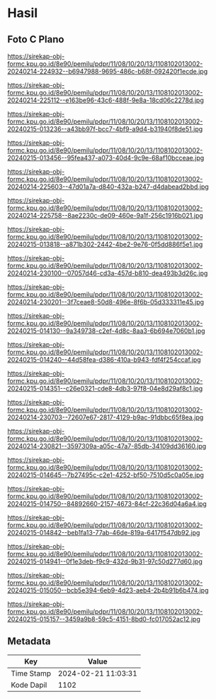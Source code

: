 # Hasil

## Foto C Plano

https://sirekap-obj-formc.kpu.go.id/8e90/pemilu/pdpr/11/08/10/20/13/1108102013002-20240214-224932--b6947988-9695-486c-b68f-092420f1ecde.jpg

https://sirekap-obj-formc.kpu.go.id/8e90/pemilu/pdpr/11/08/10/20/13/1108102013002-20240214-225112--e163be96-43c6-488f-9e8a-18cd06c2278d.jpg

https://sirekap-obj-formc.kpu.go.id/8e90/pemilu/pdpr/11/08/10/20/13/1108102013002-20240215-013236--a43bb97f-bcc7-4bf9-a9d4-b31940f8de51.jpg

https://sirekap-obj-formc.kpu.go.id/8e90/pemilu/pdpr/11/08/10/20/13/1108102013002-20240215-013456--95fea437-a073-40d4-9c9e-68af10bcceae.jpg

https://sirekap-obj-formc.kpu.go.id/8e90/pemilu/pdpr/11/08/10/20/13/1108102013002-20240214-225603--47d01a7a-d840-432a-b247-d4dabead2bbd.jpg

https://sirekap-obj-formc.kpu.go.id/8e90/pemilu/pdpr/11/08/10/20/13/1108102013002-20240214-225758--8ae2230c-de09-460e-9a1f-256c1916b021.jpg

https://sirekap-obj-formc.kpu.go.id/8e90/pemilu/pdpr/11/08/10/20/13/1108102013002-20240215-013818--a871b302-2442-4be2-9e76-0f5dd886f5e1.jpg

https://sirekap-obj-formc.kpu.go.id/8e90/pemilu/pdpr/11/08/10/20/13/1108102013002-20240214-230100--07057d46-cd3a-457d-b810-dea493b3d26c.jpg

https://sirekap-obj-formc.kpu.go.id/8e90/pemilu/pdpr/11/08/10/20/13/1108102013002-20240214-230201--3f7ceae8-50d8-496e-8f6b-05d333311e45.jpg

https://sirekap-obj-formc.kpu.go.id/8e90/pemilu/pdpr/11/08/10/20/13/1108102013002-20240215-014130--9a349738-c2ef-4d8c-8aa3-6b694e7060b1.jpg

https://sirekap-obj-formc.kpu.go.id/8e90/pemilu/pdpr/11/08/10/20/13/1108102013002-20240215-014240--44d58fea-d386-410a-b943-fdf4f254ccaf.jpg

https://sirekap-obj-formc.kpu.go.id/8e90/pemilu/pdpr/11/08/10/20/13/1108102013002-20240215-014351--c26e0321-cde8-4db3-97f8-04e8d29af8c1.jpg

https://sirekap-obj-formc.kpu.go.id/8e90/pemilu/pdpr/11/08/10/20/13/1108102013002-20240214-230703--72607e67-2817-4129-b9ac-91dbbc65f8ea.jpg

https://sirekap-obj-formc.kpu.go.id/8e90/pemilu/pdpr/11/08/10/20/13/1108102013002-20240214-230821--3597309a-a05c-47a7-85db-34109dd36160.jpg

https://sirekap-obj-formc.kpu.go.id/8e90/pemilu/pdpr/11/08/10/20/13/1108102013002-20240215-014645--7b27495c-c2e1-4252-bf50-7510d5c0a05e.jpg

https://sirekap-obj-formc.kpu.go.id/8e90/pemilu/pdpr/11/08/10/20/13/1108102013002-20240215-014750--84892660-2157-4673-84cf-22c36d04a6a4.jpg

https://sirekap-obj-formc.kpu.go.id/8e90/pemilu/pdpr/11/08/10/20/13/1108102013002-20240215-014842--beb1fa13-77ab-46de-819a-6417f547db92.jpg

https://sirekap-obj-formc.kpu.go.id/8e90/pemilu/pdpr/11/08/10/20/13/1108102013002-20240215-014941--0f1e3deb-f9c9-432d-9b31-97c50d277d60.jpg

https://sirekap-obj-formc.kpu.go.id/8e90/pemilu/pdpr/11/08/10/20/13/1108102013002-20240215-015050--bcb5e394-6eb9-4d23-aeb4-2b4b91b6b474.jpg

https://sirekap-obj-formc.kpu.go.id/8e90/pemilu/pdpr/11/08/10/20/13/1108102013002-20240215-015157--3459a9b8-59c5-4151-8bd0-fc017052ac12.jpg


## Metadata

| Key        | Value               |
| ---------- | ------------------- |
| Time Stamp | 2024-02-21 11:03:31 |
| Kode Dapil | 1102                |



